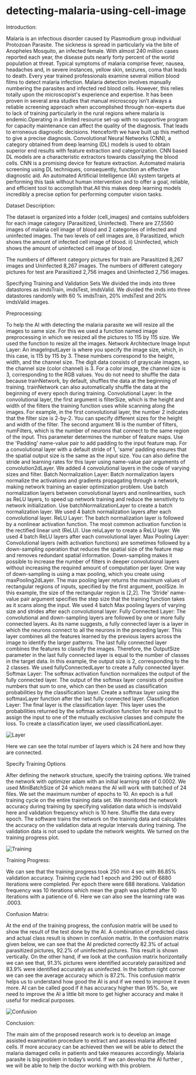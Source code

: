 # detecting-malaria-using-cell-image

Introduction:

Malaria is an infectious disorder caused by Plasmodium group individual Protozoan Parasite. The sickness is spread in particularly via the bite of Anopheles Mosquito, an infected female. With almost 240 million cases reported each year, the disease puts nearly forty percent of the world population at threat. Typical symptoms of malaria comprise fever, nausea, headaches and, in severe instances, yellow skin, seizures, coma that leads to death. Every year trained professionals examine several million blood films to detect malaria infection. Malaria detection involves manually numbering the parasites and infected red blood cells. However, this relies totally upon the microscopist's experience and expertise. It has been proven in several area studies that manual microscopy isn’t always a reliable screening approach when accomplished through non-experts due to lack of training particularly in the rural regions where malaria is endemic.Operating in a limited resource set-up with no supportive program for capacity maintenance can affect the quality of the diagnosis. That leads to erroneous diagnostic decisions. Henceforth we have built up this method to give a precise diagnosis. Convolutional Neural Networks (CNN), a category obtained from deep learning (DL) models is used to obtain superior end results with feature extraction and categorization. CNN based DL models are a characteristic extractors towards classifying the blood cells. CNN is a promising device for feature extraction. Automated malaria screening using DL techniques, consequently, function an effective diagnostic aid. An automated Artificial Intelligence (AI) system targets at performing this task without human intervention and to offer a goal, reliable, and efficient tool to accomplish that.All this makes deep learning models incredibly a precise option for performing computer vision tasks.

Dataset Description:

The dataset is organized into a folder (cell_images) and contains subfolders for each image category (Parasitized, Uninfected).  There are 27,5560 images of malaria cell image of  blood  and  2 categories of infected and uninfected images. The  two  levels of cell images are,
i)	Parasitized, which shows the amount of infected cell image of blood.
ii)	Uninfected, which shows the amount of uninfected cell image of blood. 

The numbers of different category pictures for train are Parasitized 8,267  images and Uninfected 8,267 images.
The numbers of different category pictures for test are Parasitized 2,756  images and Uninfected 2,756 images.


Specifying Training and Validation Sets
We divided the imds into three datastores as imdsTrain, imdsTest, imdsValid. We divided the imds into three datastores randomly with 60 % imdsTrain, 20% imdsTest and 20% imdsValid images.



Preprocessing:

To help the AI with detecting the malaria parasite we will resize all the images to same size. For this we used a function named image preprocessing in which we resized all the pictures to 115  by 115 size. We used the function to resize all the images. 
Network Architecture
Image Input Layer: An imageInputLayer is where you specify the image size, which, in this case, is 115 by 115 by 3. These numbers correspond to the height, width, and the channel size. The digit data consists of grayscale images, so the channel size (color channel) is 3. For a color image, the channel size is 3, corresponding to the RGB values. You do not need to shuffle the data because trainNetwork, by default, shuffles the data at the beginning of training. trainNetwork can also automatically shuffle the data at the beginning of every epoch during training.
Convolutional Layer: In the convolutional layer, the first argument is filterSize, which is the height and width of the filters the training function uses while scanning along the images. For example, in the first convolutional layer, the number 2 indicates that the filter size is 2-by-2. You can specify different sizes for the height and width of the filter. The second argument 16 is the number of filters, numFilters, which is the number of neurons that connect to the same region of the input. This parameter determines the number of feature maps. Use the 'Padding' name-value pair to add padding to the input feature map. For a convolutional layer with a default stride of 1, 'same' padding ensures that the spatial output size is the same as the input size. You can also define the stride and learning rates for this layer using name-value pair arguments of convolution2dLayer. We added 4 convolutional layers in the code of varying sizes and filter. 
Batch Normalization Layer: Batch normalization layers normalize the activations and gradients propagating through a network, making network training an easier optimization problem. Use batch normalization layers between convolutional layers and nonlinearities, such as ReLU layers, to speed up network training and reduce the sensitivity to network initialization. Use batchNormalizationLayer to create a batch normalization layer. We used 4 batch normalization layers after each convolutional layer.
ReLU Layer: The batch normalization layer is followed by a nonlinear activation function. The most common activation function is the rectified linear unit (ReLU). Use reluLayer to create a ReLU layer. We used 4 batch ReLU layers after each convolutional layer.
Max Pooling Layer: Convolutional layers (with activation functions) are sometimes followed by a down-sampling operation that reduces the spatial size of the feature map and removes redundant spatial information. Down-sampling makes it possible to increase the number of filters in deeper convolutional layers without increasing the required amount of computation per layer. One way of down-sampling is using a max pooling, which you create using maxPooling2dLayer. The max pooling layer returns the maximum values of rectangular regions of inputs, specified by the first argument, poolSize. In this example, the size of the rectangular region is [2,2]. The 'Stride' name-value pair argument specifies the step size that the training function takes as it scans along the input. We used 4 batch Max pooling layers of varying size and strides after each convolutional layer.
Fully Connected Layer: The convolutional and down-sampling layers are followed by one or more fully connected layers. As its name suggests, a fully connected layer is a layer in which the neurons connect to all the neurons in the preceding layer. This layer combines all the features learned by the previous layers across the image to identify the larger patterns. The last fully connected layer combines the features to classify the images. Therefore, the OutputSize parameter in the last fully connected layer is equal to the number of classes in the target data. In this example, the output size is 2, corresponding to the 2 classes. We used fullyConnectedLayer to create a fully connected layer.
Softmax Layer: The softmax activation function normalizes the output of the fully connected layer. The output of the softmax layer consists of positive numbers that sum to one, which can then be used as classification probabilities by the classification layer. Create a softmax layer using the softmaxLayer function after the last fully connected layer.
Classification Layer: The final layer is the classification layer. This layer uses the probabilities returned by the softmax activation function for each input to assign the input to one of the mutually exclusive classes and compute the loss. To create a classification layer, we used classificationLayer.

![Layer](https://user-images.githubusercontent.com/48564403/158805824-84f19053-9a64-457e-8189-c52485937db6.png)

Here we can see the total number of layers which is 24 here and how they are connected. 


Specify Training Options

After defining the network structure, specify the training options. We trained the network with optimizer adam with an initial learning rate of 0.0002. We used MiniBatchSize of  24 which means the AI will work with batched of 24 files. We set the maximum number of epochs to 10. An epoch is a full training cycle on the entire training data set. We monitored the network accuracy during training by specifying validation data which is imdsValid here and validation frequency which is 10 here. Shuffle the data every epoch. The software trains the network on the training data and calculates the accuracy on the validation data at regular intervals during training. The validation data is not used to update the network weights. We turned on the training progress plot. 

![Training](https://user-images.githubusercontent.com/48564403/158805717-8fa44b4a-c13b-4c99-aaa9-74621a3fa45f.png)

Training Progress:

We can see that the training progress took 250 min 4 sec with 86.85% validation accuracy. Training cycle had 1 epoch and 290 out of 6880 iterations were completed. Per epoch there were 688 iterations. Validation frequency was 10 iterations which mean the graph was plotted after 10 iterations with a patience of 6. Here we can also see the learning rate was .0003.

Confusion Matrix: 

At the end of the training progress, the confusion matrix will be used to show the result of the test done by the AI. A combination of predicted class and actual class result is shown in confusion matrix. In the confusion matrix given below, we can see that the AI predicted correctly 82.3% of actual parasitized pictures, 92.2% of uninfected pictures. This result is shown vertically. On the other hand, if we look at the confusion matrix horizontally we can see that, 91.3% pictures were identified accurately parasitized and 83.9% were identified accurately as uninfected. In the bottom right corner we can see the average accuracy which is 87.2%. This confusion matrix helps us to understand how good the AI is and if we need to improve it even more. AI can be called good if it has accuracy higher than 95%. So, we need to improve the AI a little bit more to get higher accuracy and make it useful for medical purposes. 

![Confusion](https://user-images.githubusercontent.com/48564403/158805930-17846de6-6cd7-49eb-9417-3b2d37a24b88.png)

Conclusion:

The main aim of the proposed research work is to develop an image assisted examination procedure to extract and assess malaria affected cells. If more accuracy can be achieved then we will be able to detect the malaria damaged cells in patients and take measures accordingly. Malaria parasite is big problem in today’s world. If we can develop the AI further , we will be able to help the doctor working with this problem.

